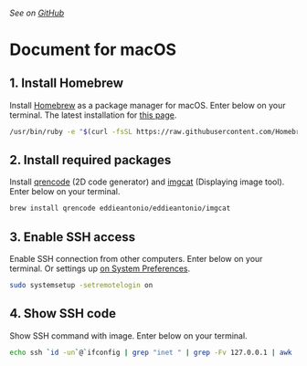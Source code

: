 ###### See on [GitHub](https://github.com/YutoMizutani/OneLinersDoc/blob/master/ssh/en/macOS.md)

# Document for macOS

## 1. Install Homebrew

Install [Homebrew](https://brew.sh) as a package manager for macOS. Enter below on your terminal.
The latest installation for [this page](https://docs.brew.sh/Installation).

```sh
/usr/bin/ruby -e "$(curl -fsSL https://raw.githubusercontent.com/Homebrew/install/master/install)
```

## 2. Install required packages

Install [qrencode](https://github.com/fukuchi/libqrencode) (2D code generator) and [imgcat](https://github.com/eddieantonio/imgcat) (Displaying image tool). Enter below on your terminal.

```sh
brew install qrencode eddieantonio/eddieantonio/imgcat
```

## 3. Enable SSH access

Enable SSH connection from other computers. Enter below on your terminal.
Or settings up [on System Preferences](https://support.apple.com/guide/mac-help/allow-a-remote-computer-to-access-your-mac-mchlp1066/mac).

```sh
sudo systemsetup -setremotelogin on
```

## 4. Show SSH code

Show SSH command with image. Enter below on your terminal.

```sh
echo ssh `id -un`@`ifconfig | grep "inet " | grep -Fv 127.0.0.1 | awk '{print $2}'` | qrencode -s 20 -o out.png && imgcat out.png ; rm -f out.png
```
